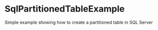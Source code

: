 # SqlPartitionedTableExample
Simple example showing how to create a partitioned table in SQL Server
